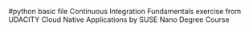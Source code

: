 #python basic file
Continuous Integration Fundamentals exercise from UDACITY Cloud Native Applications by SUSE Nano Degree Course
